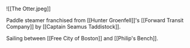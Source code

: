 ![[The Otter.jpeg]]

Paddle steamer franchised from [[Hunter Groenfell]]'s [[Forward Transit Company]] by [[Captain Seamus Taddistock]].

Sailing between [[Free City of Boston]] and [[Philip's Bench]].
